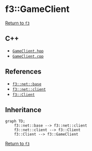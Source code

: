 # f3::GameClient

[Return to `f3`](/docs/f3.md)

## C++

- [`GameClient.hpp`](/c++/include/GameClient.hpp)
- [`GameClient.cpp`](/c++/source/GameClient.cpp)

## References

- [`f3::net::base`](/docs/net/base.md)
- [`f3::net::client`](/docs/net/client.md)
- [`f3::Client`](/docs/f3/Client.md)

## Inheritance

```mermaid
graph TD;
    f3::net::base --> f3::net::client
    f3::net::client --> f3::Client
    f3::Client --> f3::GameClient
```

[Return to `f3`](/docs/f3.md)